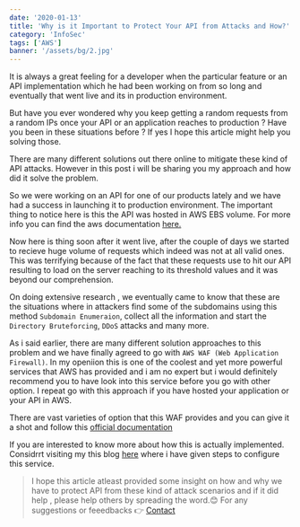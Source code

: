 ```yaml
---
date: '2020-01-13'
title: 'Why is it Important to Protect Your API from Attacks and How?'
category: 'InfoSec'
tags: ['AWS']
banner: '/assets/bg/2.jpg'
---
```


It is always a great feeling for a developer when the particular feature or an API implementation which he had been working on from so long and eventually that went live and its in production environment.

But have you ever wondered why you keep getting a random requests from a random IPs once your API or an application reaches to production ? Have you been in these situations before ? If yes I hope this article might help you solving those.

There are many different solutions out there online to mitigate these kind of API attacks. However in this post i will be sharing you my approach and how did it solve the problem.

So we were working on an API for one of our products lately and we have had a success in launching it to production environment. The important thing to notice here is this the API was hosted in AWS EBS volume. For more info you can find the aws documentation <a href="https://docs.aws.amazon.com/elastic-beanstalk/index.html">here.</a>

Now here is thing soon after it went live, after the couple of days we started to recieve huge volume of requests which indeed was not at all valid ones. This was terrifying because of the fact that these requests use to hit our API resulting to load on the server reaching to its threshold values and it was beyond our comprehension.

On doing extensive research , we eventually came to know that these are the situations where in attackers find some of the subdomains using this method `Subdomain Enumeraion`, collect all the information and start the `Directory Bruteforcing`, `DDoS` attacks and many more.

As i said earlier, there are many different solution approaches to this problem and we have finally agreed to go with `AWS WAF (Web Application Firewall)`. In my openiion this is one of the coolest and yet more powerful services that AWS has provided and i am no expert but i would definitely recommend you to have look into this service before you go with other option. I repeat go with this approach if you have hosted your application or your API in AWS.

There are vast varieties of option that this WAF provides and you can give it a shot and follow this <a href="https://docs.aws.amazon.com/waf/">official documentation </a>

If you are interested to know more about how this is actually implemented. Considrrt visiting my this blog <a href="/blog/protecting-your-site-using-aws-waf-web-application-firewall"> here</a> where i have given steps to configure this service.

> I hope this article atleast provided some insight on how and why we have to protect API from these kind of attack scenarios and if it did help , please help others by spreading the word.😊 For any suggestions or feeedbacks 👉 <a href="/contact"> Contact</a>
